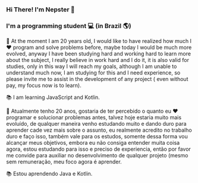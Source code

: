 ### Hi There! I'm Nepster 👋 

### I'm a programming student  💻 (in Brazil 🌎)

<p> 👤 At the moment I am 20 years old, I would like to have realized how much I ❤️ program and solve problems before, maybe today I would be much more evolved, anyway I have been studying hard and working hard to learn more about the subject, I really believe in work hard and I do it, it is also valid for studies, only in this way I will reach my goals, although I am unable to understand much now, I am studying for this and I need experience, so please invite me to assist in the development of any project ( even without pay, my focus now is to learn).</p>

📚 I am learning JavaScript and Kotlin.

<p> 👤 Atualmente tenho 20 anos, gostaria de ter percebido o quanto eu ❤️ programar e solucionar problemas antes, talvez hoje estaria muito mais evoluído, de qualquer maneira venho estudando muito e dando duro para aprender cade vez mais sobre o assunto, eu realmente acredito no trabalho duro e faço isso, também vale para os estudos, somente dessa forma vou alcançar meus objetivos, embora eu não consiga entender muita coisa agora, estou estudando para isso e preciso de experiencia, então por favor me convide para auxiliar no desenvolvimento de qualquer  projeto (mesmo sem remuneração, meu foco agora é aprender. </p>

📚 Estou aprendendo Java e Kotlin.
